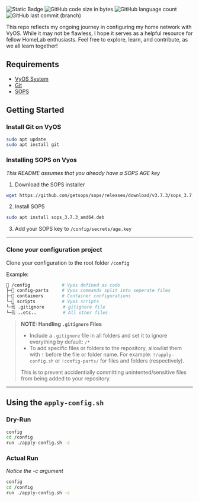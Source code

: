 ![Static Badge](https://img.shields.io/badge/VyOS_Version-1.4-blue?style=for-the-badge)
![GitHub code size in bytes](https://img.shields.io/github/languages/code-size/BinaryN3xus/VyosConfig?style=for-the-badge)
![GitHub language count](https://img.shields.io/github/languages/count/BinaryN3xus/VyosConfig?style=for-the-badge)
![GitHub last commit (branch)](https://img.shields.io/github/last-commit/binaryn3xus/VyosConfig/main?style=for-the-badge)

This repo reflects my ongoing journey in configuring my home network with VyOS. While it may not be flawless, I hope it serves as a helpful resource for fellow HomeLab enthusiasts. Feel free to explore, learn, and contribute, as we all learn together!

## Requirements
- [VyOS System](https://docs.vyos.io/en/latest/)
- [Git](https://git-scm.com/)
- [SOPS](https://github.com/getsops/sops)

## Getting Started

### Install Git on VyOS

```sh
sudo apt update
sudo apt install git
```

### Installing SOPS on Vyos

_This README assumes that you already have a SOPS AGE key_

1) Download the SOPS installer
```sh
wget https://github.com/getsops/sops/releases/download/v3.7.3/sops_3.7.3_amd64.deb
```

2) Install SOPS
```sh
sudo apt install sops_3.7.3_amd64.deb
```

3) Add your SOPS key to `/config/secrets/age.key`

---

### Clone your configuration project

Clone your configuration to the root folder `/config`

Example:

```sh
📁 /config            # Vyos defined as code
├─📁 config-parts     # Vyos commands split into seperate files
├─📁 containers       # Container configurations
└─📁 scripts          # Vyos scripts
└─🗒️ .gitignore       # gitignore file
└─🗒️ ..etc..          # All other files
```

> **NOTE: Handling `.gitignore` Files**
>
> - Include a `.gitignore` file in all folders and set it to ignore everything by default: `/*`
> - To add specific files or folders to the repository, allowlist them with `!` before the file or folder name. For example: `!/apply-config.sh` or `!config-parts/` for files and folders (respectively).
>
> This is to prevent accidentially committing unintented/sensitive files from being added to your repository.

---

## Using the `apply-config.sh`

### Dry-Run

```sh
config
cd /config
run ./apply-config.sh -c
```

### Actual Run

_Notice the -c argument_

```sh
config
cd /config
run ./apply-config.sh -c
```

